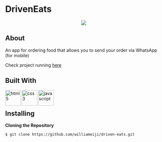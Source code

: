 # DrivenEats

<div align="center">
<img src="https://user-images.githubusercontent.com/86417618/173119887-bbb953ae-fc1d-43dd-a56c-41390ee05450.gif">
</div>


## About

An app for ordering food that allows you to send your order via WhatsApp (for mobile)

Check project running [here](https://driven-eats-phi.vercel.app)


## Built With

<img align="left" alt="html5" width="50px" src="https://user-images.githubusercontent.com/86417618/173115788-0e76d2d5-0987-419d-b619-e30665201b22.svg" />
<img align="left" alt="css3" width="50px" src="https://user-images.githubusercontent.com/86417618/173111082-08db0001-1f48-40b1-ad7b-78c7c2b86f8d.svg" />
<img align="left" alt="javascript" width="50px" src="https://user-images.githubusercontent.com/86417618/173069712-169e17ab-559e-47db-9336-5b41e79cc3fc.svg" />

<br />
<br />

## Installing

**Cloning the Repository**
```
$ git clone https://github.com/williameiji/driven-eats.git
```
